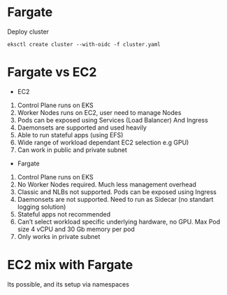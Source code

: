 # Fargate

Deploy cluster

```
eksctl create cluster --with-oidc -f cluster.yaml
```

# Fargate vs EC2


- EC2

1. Control Plane runs on EKS
2. Worker Nodes runs on EC2, user need to manage Nodes
3. Pods can be exposed using Services (Load Balancer) And Ingress
4. Daemonsets are supported and used heavily
5. Able to run stateful apps (using EFS)
6. Wide range of workload dependant EC2 selection e.g GPU)
7. Can work in public and private subnet

- Fargate

1. Control Plane runs on EKS
2. No Worker Nodes required. Much less management overhead
3. Classic and NLBs not supported. Pods can be exposed using Ingress
4. Daemonsets are not supported. Need to run as Sidecar (no standart logging solution)
5. Stateful apps not recommended
6. Can’t select workload specific underlying hardware, no GPU. Max Pod size 4 vCPU and 30 Gb memory per pod
7. Only works in private subnet


# EC2 mix with Fargate

Its possible, and its setup via namespaces